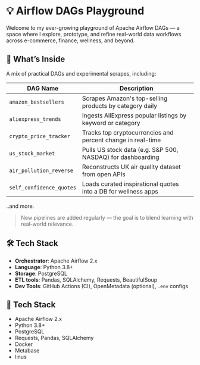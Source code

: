 # 💡 Airflow DAGs Playground

Welcome to my ever-growing playground of Apache Airflow DAGs — a space where I explore, prototype, and refine real-world data workflows across e-commerce, finance, wellness, and beyond.

## 🧪 What’s Inside

A mix of practical DAGs and experimental scrapes, including:

| DAG Name                | Description                                                     |
|------------------------|-----------------------------------------------------------------|
| `amazon_bestsellers`   | Scrapes Amazon's top-selling products by category daily         |
| `aliexpress_trends`    | Ingests AliExpress popular listings by keyword or category       |
| `crypto_price_tracker` | Tracks top cryptocurrencies and percent change in real-time      |
| `us_stock_market`      | Pulls US stock data (e.g. S&P 500, NASDAQ) for dashboarding       |
| `air_pollution_reverse`| Reconstructs UK air quality dataset from open APIs               |
| `self_confidence_quotes`| Loads curated inspirational quotes into a DB for wellness apps  |

..and more.

> New pipelines are added regularly — the goal is to blend learning with real-world relevance.

## 🛠️ Tech Stack

- **Orchestrator**: Apache Airflow 2.x
- **Language**: Python 3.8+
- **Storage**: PostgreSQL
- **ETL tools**: Pandas, SQLAlchemy, Requests, BeautifulSoup
- **Dev Tools**: GitHub Actions (CI), OpenMetadata (optional), `.env` configs

## 🧰 Tech Stack

- Apache Airflow 2.x
- Python 3.8+
- PostgreSQL
- Requests, Pandas, SQLAlchemy
- Docker
- Metabase
- linus


